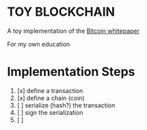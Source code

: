 TOY BLOCKCHAIN
========================

A toy implementation of the [Bitcoin whitepaper](https://bitcoin.org/bitcoin.pdf)

For my own education

# Implementation Steps
1. [x] define a transaction
2. [x] define a chain (coin)
3. [ ] serialize (hash?) the transaction
4. [ ] sign the serialization
5. [ ] 

